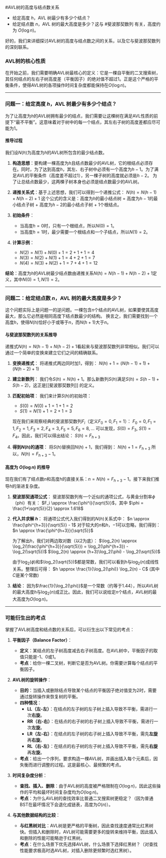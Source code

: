 #AVL树的高度与结点数关系
*   给定高度 $h$，AVL 树最少有多少个结点？
*   给定结点数 $n$，AVL 树的最大高度是多少？这与 #斐波那契数列 有关，高度约为 $O(\log n)$。

好的，我们来详细探讨AVL树的高度与结点数之间的关系，以及它与斐波那契数列的深刻联系。

### AVL树的核心性质

在开始之前，我们需要明确AVL树最核心的定义：它是一棵自平衡的二叉搜索树，其任何结点的左右子树高度差（平衡因子）的绝对值不超过1。正是这个严格的平衡条件，使得AVL树的各项操作时间复杂度都能保持在$O(\log n)$。

---

### 问题一：给定高度 $h$，AVL 树最少有多少个结点？

为了让高度为$h$的AVL树拥有最少的结点，我们需要让这棵树在满足AVL性质的前提下“最不平衡”。这意味着对于树中的每一个结点，其左右子树的高度差都应尽可能为1。

#### 推导过程

我们设$N(h)$为高度为$h$的AVL树所包含的最少结点数。

1.  **构造思想**：要构建一棵高度为$h$且结点数最少的AVL树，它的根结点必须存在。同时，为了达到高度$h$，其左、右子树中必须有一个高度为$h-1$。为了满足AVL的平衡条件（高度差不超过1），另一棵子树的高度就必须是$h-2$。 为了让总结点数最少，这两棵子树本身也必须是结点数最少的AVL树。

2.  **递推关系式**：基于上述思想，我们可以得到一个递推公式：
    $N(h) = N(h-1) + N(h-2) + 1$
    这个公式的含义是：高度为$h$的最小结点树 = 高度为$h-1$的最小结点子树 + 高度为$h-2$的最小结点子树 + 1个根结点。

3.  **初始条件**：
    *   当高度$h=0$时，只有一个根结点，所以$N(0)=1$。
    *   当高度$h=1$时，最少需要一个根结点和一个子结点，所以$N(1)=2$。

4.  **计算示例**：
    *   $N(2) = N(1) + N(0) + 1 = 2 + 1 + 1 = 4$
    *   $N(3) = N(2) + N(1) + 1 = 4 + 2 + 1 = 7$
    *   $N(4) = N(3) + N(2) + 1 = 7 + 4 + 1 = 12$

**结论**：高度为$h$的AVL树最少结点数由递推关系$N(h) = N(h-1) + N(h-2) + 1$定义，其中$N(0)=1, N(1)=2$。

---

### 问题二：给定结点数 $n$，AVL 树的最大高度是多少？

这个问题实际上是问题一的逆问题。一棵包含$n$个结点的AVL树，如果要使其高度最大，那么它必然是相同高度下结点数最少的结构。 换言之，我们需要找到一个高度$h$，使得$N(h)$恰好小于或等于$n$，而$N(h+1)$大于$n$。

#### 与斐波那契数列的关系推导

递推式$N(h) = N(h-1) + N(h-2) + 1$看起来与斐波那契数列非常相似。我们可以通过一个简单的变换来建立它们之间的精确联系。

1.  **变换递推式**：
    将递推式两边同时加1，得到：
    $N(h) + 1 = (N(h-1) + 1) + (N(h-2) + 1)$

2.  **建立新数列**：
    我们令$S(h) = N(h) + 1$。那么新数列$S(h)$满足$S(h) = S(h-1) + S(h-2)$，这正是[[斐波那契数列]] 的定义。

3.  **匹配初始项**：
    我们来计算$S(h)$的初始项：
    *   $S(0) = N(0) + 1 = 1 + 1 = 2$
    *   $S(1) = N(1) + 1 = 2 + 1 = 3$

    现在我们来观察经典的斐波那契数列$F_i$（定义$F_0=0, F_1=1$）：
    $F_0=0, F_1=1, F_2=1, F_3=2, F_4=3, F_5=5, F_6=8, \dots$
    可以发现，$S(0) = F_3$, $S(1) = F_4$。因此，我们可以得出结论：
    $S(h) = F_{h+3}$

4.  **得到$N(h)$的通项**：
    将$S(h)$替换回$N(h)+1$，我们得到：
    $N(h) + 1 = F_{h+3}$
    所以，$N(h) = F_{h+3} - 1$。

#### 高度为 $O(\log n)$ 的推导

现在我们有了结点数$n$和高度$h$的直接关系：$n = N(h) = F_{h+3} - 1$。接下来我们推导$h$的渐进复杂度。

1.  **斐波那契通项公式**：
    斐波那契数列有一个近似的通项公式，与黄金分割率$\phi$（phi）有关：
    $F_i \approx \frac{\phi^i}{\sqrt{5}}$，其中 $\phi = \frac{1+\sqrt{5}}{2} \approx 1.618$

2.  **代入并求解 $h$**：
    将通项公式代入我们得到的$N(h)$关系式中：
    $n \approx \frac{\phi^{h+3}}{\sqrt{5}} - 1$
    对于较大的$n$和$h$，$-1$可以忽略，我们得到：
    $n \approx \frac{\phi^{h+3}}{\sqrt{5}}$

    为了解出$h$，我们对两边取对数（以2为底）：
    $\log_2(n) \approx \log_2(\frac{\phi^{h+3}}{\sqrt{5}}) = \log_2(\phi^{h+3}) - \log_2(\sqrt{5})$
    $\log_2(n) \approx (h+3)\log_2(\phi) - \log_2(\sqrt{5})$

    由于$\log_2(\phi)$和$\log_2(\sqrt{5})$都是常数，我们可以看到$h$与$\log_2(n)$成线性关系。整理后可得：
    $h \approx \frac{1}{\log_2(\phi)} \log_2(n) - C$ (其中$C$是某个常数)

3.  **结论**：
    因为$\frac{1}{\log_2(\phi)}$是一个常数（约等于1.44），所以AVL树的最大高度$h$与$\log_2(n)$成正比。因此，我们可以说给定$n$个结点，AVL树的最大高度为$O(\log n)$。

---

### 可能衍生出的考点

掌握了AVL树高度和结点数的关系后，可以衍生出以下常见的考点：

1.  **平衡因子（Balance Factor）**：
    *   **定义**：某结点的左子树高度减去右子树高度。在AVL树中，平衡因子的取值只能是-1、0或1。
    *   **考点**：给你一棵二叉树，判断它是否为AVL树。你需要计算每个结点的平衡因子。

2.  **AVL树的旋转操作**：
    *   **目的**：当插入或删除结点导致某个结点的平衡因子绝对值变为2时，需要通过旋转操作来恢复树的平衡。
    *   **四种情况**：
        *   **LL（左-左）**：在结点的左子树的左子树上插入导致不平衡，需进行一次**右旋**。
        *   **RR（右-右）**：在结点的右子树的右子树上插入导致不平衡，需进行一次**左旋**。
        *   **LR（左-右）**：在结点的左子树的右子树上插入导致不平衡，需先**左旋**再**右旋**。
        *   **RL（右-左）**：在结点的右子树的左子树上插入导致不平衡，需先**右旋**再**左旋**。
    *   **考点**：给出一个序列，要求构造一棵AVL树，并画出插入每个元素后，因失衡而进行调整的过程。这是最核心、最频繁的考点。

3.  **时间复杂度分析**：
    *   **查找、插入、删除**：由于AVL树的高度被严格限制在$O(\log n)$，因此这些操作的平均和最坏时间复杂度均为$O(\log n)$。
    *   **考点**：为什么AVL树的查找效率比普通二叉搜索树更稳定？（因为普通BST在最坏情况下会退化成链表，高度为$O(n)$）。

4.  **与其他数据结构的比较**：
    *   **与红黑树对比**：AVL树是更严格的平衡树，因此查找速度通常比红黑树快。但插入和删除时，AVL树可能需要更多的旋转来维持平衡，因此插入和删除的性能可能略逊于红黑树。
    *   **考点**：在什么场景下优先选择AVL树，什么场景下选择红黑树？（对查找性能要求极高时选AVL树，对插入删除更频繁时选红黑树）。